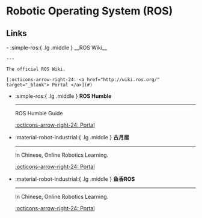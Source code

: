 # Robotic Operating System (ROS)

## Links

<div class="grid cards" markdown>
-   :simple-ros:{ .lg .middle } __ROS Wiki__

    ---

    The official ROS Wiki.

    [:octicons-arrow-right-24: <a href="http://wiki.ros.org/" target="_blank"> Portal </a>](#)

-   :simple-ros:{ .lg .middle } __ROS Humble__

    ---

    ROS Humble Guide

    [:octicons-arrow-right-24: <a href="https://docs.ros.org/en/humble/index.html" target="_blank"> Portal </a>](#)

-   :material-robot-industrial:{ .lg .middle } __古月居__

    ---

    In Chinese, Online Robotics Learning.

    [:octicons-arrow-right-24: <a href="https://class.guyuehome.com/" target="_blank"> Portal </a>](#)


-   :material-robot-industrial:{ .lg .middle } __鱼香ROS__

    ---

    In Chinese, Online Robotics Learning.

    [:octicons-arrow-right-24: <a href="https://fishros.com/" target="_blank"> Portal </a>](#)


</div>